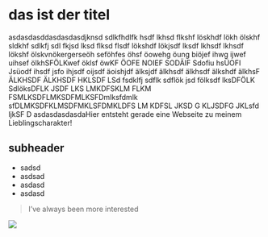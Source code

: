 # das ist der titel
asdasdasddasdasdasdjknsd sdlkfhdlfk hsdf lkhsd flkshf löskhdf lökh ölskhf sldkhf sdlkfj sdl fkjsd lksd flksd flsdf lökshdf lökjsdf lksdf lkhsdf lkhsdf lökshf ölskvnökergerseöh seföhfes öhsf öowehg öung biöjef ihwg ijwef uihsef ölkhSFÖLKwef öklsf öwKF ÖOFE NOIEF SODÄIF Sdofiu hsÜOFI Jsüodf ihsdf jsfo ihjsdf oijsdf äoishjdf älksjdf älkhsdf älkhsdf älkshdf älkhsF ÄLKHSDF ÄLKHSDF HKLSDF LSd fsdklfj sdflk sdflök jsd fölksdf lksDFÖLK SdlöksDFLK JSDF LKS LMKDFSKLM FLKM FSMLKSDFLMKSDFMLKSFDmlksfdmlk sfDLMKSDFKLMSDFMKLSFDMKLDFS LM KDFSL JKSD G KLJSDFG JKLsfd ljkSF D
asdasdasdasdaHier 
entsteht gerade eine Webseite zu meinem Lieblingscharakter!
## subheader
* sadsd
* asdsad
* asdasd
* asdasd

> I’ve always been more interested
<img src="https://www.br.de/themen/wissen/fotoaktion-wetter-regenbogen-jachenau-lenggries-robert-kukuljan-100~_v-img__16__9__xl_-d31c35f8186ebeb80b0cd843a7c267a0e0c81647.jpg?version=53fd9"/>

